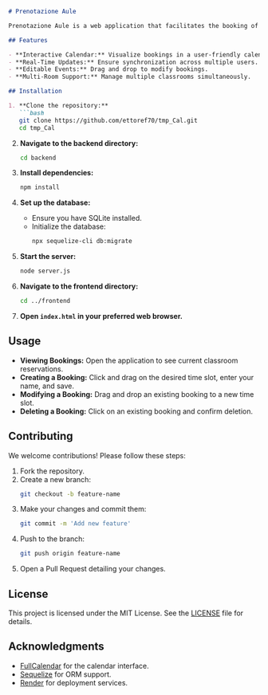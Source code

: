 ```markdown
# Prenotazione Aule

Prenotazione Aule is a web application that facilitates the booking of classrooms (aule) using the FullCalendar library. It provides an intuitive interface for users to view, create, and manage classroom reservations.

## Features

- **Interactive Calendar:** Visualize bookings in a user-friendly calendar format.
- **Real-Time Updates:** Ensure synchronization across multiple users.
- **Editable Events:** Drag and drop to modify bookings.
- **Multi-Room Support:** Manage multiple classrooms simultaneously.

## Installation

1. **Clone the repository:**
   ```bash
   git clone https://github.com/ettoref70/tmp_Cal.git
   cd tmp_Cal
   ```

2. **Navigate to the backend directory:**
   ```bash
   cd backend
   ```

3. **Install dependencies:**
   ```bash
   npm install
   ```

4. **Set up the database:**
   - Ensure you have SQLite installed.
   - Initialize the database:
     ```bash
     npx sequelize-cli db:migrate
     ```

5. **Start the server:**
   ```bash
   node server.js
   ```

6. **Navigate to the frontend directory:**
   ```bash
   cd ../frontend
   ```

7. **Open `index.html` in your preferred web browser.**

## Usage

- **Viewing Bookings:** Open the application to see current classroom reservations.
- **Creating a Booking:** Click and drag on the desired time slot, enter your name, and save.
- **Modifying a Booking:** Drag and drop an existing booking to a new time slot.
- **Deleting a Booking:** Click on an existing booking and confirm deletion.

## Contributing

We welcome contributions! Please follow these steps:

1. Fork the repository.
2. Create a new branch:
   ```bash
   git checkout -b feature-name
   ```
3. Make your changes and commit them:
   ```bash
   git commit -m 'Add new feature'
   ```
4. Push to the branch:
   ```bash
   git push origin feature-name
   ```
5. Open a Pull Request detailing your changes.

## License

This project is licensed under the MIT License. See the [LICENSE](LICENSE) file for details.

## Acknowledgments

- [FullCalendar](https://fullcalendar.io/) for the calendar interface.
- [Sequelize](https://sequelize.org/) for ORM support.
- [Render](https://render.com/) for deployment services.

```
